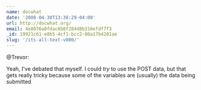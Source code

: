 ```yaml
---
name: docwhat
date: '2008-04-30T13:38:29-04:00'
url: http://docwhat.org/
email: 4e8076a0fdac6b8f284d8b316efdf7f3
_id: 19921c61-e8b5-4cf1-bcc2-08a17b4201ae
slug: '/its-all-text-v080/'
---
```


@Trevor:

Yeah, I've debated that myself. I could _try_ to use the POST data, but that
gets really tricky because some of the variables are (usually) the data being
submitted
